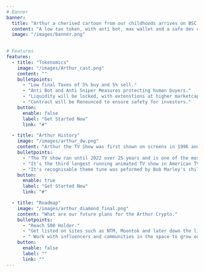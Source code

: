 ```yaml
---
# Banner
banner:
  title: "Arthur a cherised cartoon from our childhoods arrives on BSC."
  content: "A low tax token, with anti bot, max wallet and a safe dev come and join us on our journey."
  image: "/images/banner.png"
  

# Features
features:
  - title: "Tokenomics"
    image: "/images/Arthur_cast.png"
    content: ""
    bulletpoints:
      - "Low final Taxes of 5% buy and 5% sell."
      - "Anti Bot and Anti Sniper Measures protecting human buyers."
      - "Liquidity will be locked, with extenstions at higher marketcaps."
      - "Contract will be Renounced to ensure safety for investors."
    button:
      enable: false
      label: "Get Started Now"
      link: "#"

  - title: "Arthur History"
    image: "/images/arthur_dw.png"
    content: "Arthur the TV Show was first shown on screens in 1996 and has over 253 episodes. The show helps children to understand the uniqness of themselevs and those around them in a light hearted manner."
    bulletpoints:
      - "The TV show ran until 2022 over 25 years and is one of the most recognised cartoons."
      - "It's the third longest running animated TV show in American TV History."
      - "It's recognisable theme tune was peformed by Bob Marley's children in their band called Ziggy Marley and the Melody Makers."
    button:
      enable: true
      label: "Get Started Now"
      link: "#"

  - title: "Roadmap"
    image: "/images/arthur_diamond_final.png"
    content: "What are our future plans for the Arthur Crypto."
    bulletpoints:
      - "Reach 500 Holder."
      - "Get listed on sites such as NTM, Moontok and later down the line coin tracking sites such as Coingecko and Coinmarketcap."
      - " Work with influencers and communities in the space to grow our reach."
    button:
      enable: false
      label: ""
      link: ""
---
```

